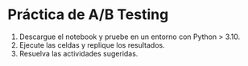 # Práctica de A/B Testing

1. Descargue el notebook y pruebe en un entorno con Python > 3.10.
2. Ejecute las celdas y replique los resultados.
3. Resuelva las actividades sugeridas.
